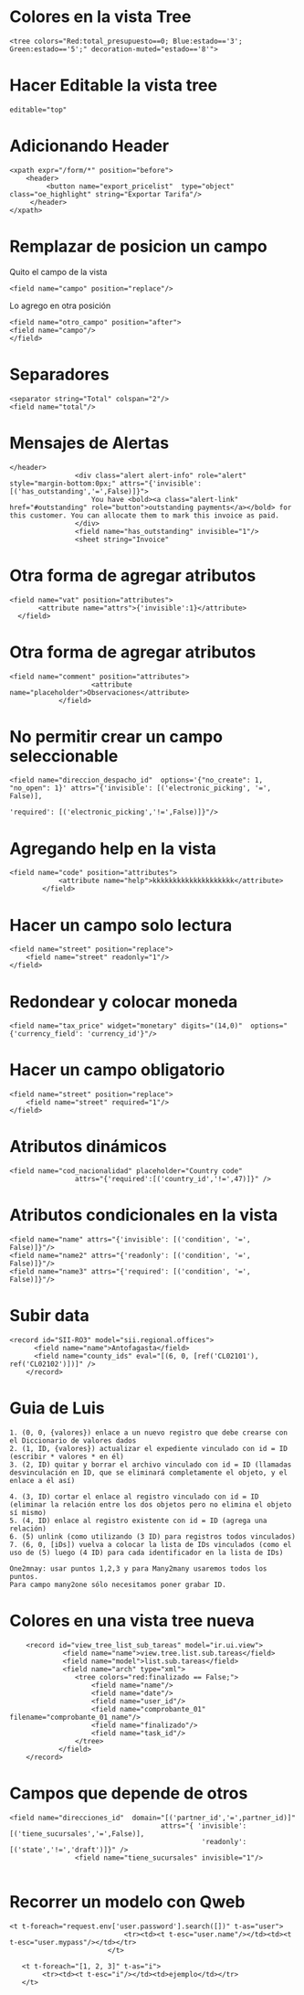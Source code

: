 # Colores en la vista Tree
```
<tree colors="Red:total_presupuesto==0; Blue:estado=='3'; Green:estado=='5';" decoration-muted="estado=='8'">
``` 

# Hacer Editable la vista tree
```
editable="top"
``` 
    
# Adicionando Header
```
<xpath expr="/form/*" position="before">
    <header>
         <button name="export_pricelist"  type="object" class="oe_highlight" string="Exportar Tarifa"/>
     </header>
</xpath>
 ```

# Remplazar de posicion un campo

Quito el campo de la vista

```
<field name="campo" position="replace"/>
```

Lo agrego en otra posición
```
<field name="otro_campo" position="after">
<field name="campo"/>
</field>
```

# Separadores
```
<separator string="Total" colspan="2"/>
<field name="total"/>
```

# Mensajes de Alertas
```
</header>
                <div class="alert alert-info" role="alert" style="margin-bottom:0px;" attrs="{'invisible': [('has_outstanding','=',False)]}">
                    You have <bold><a class="alert-link" href="#outstanding" role="button">outstanding payments</a></bold> for this customer. You can allocate them to mark this invoice as paid.
                </div>
                <field name="has_outstanding" invisible="1"/>
                <sheet string="Invoice"
  ```              
                

# Otra forma de agregar atributos
```
<field name="vat" position="attributes">
       <attribute name="attrs">{'invisible':1}</attribute>
  </field>
```  


# Otra forma de agregar atributos
```
<field name="comment" position="attributes">
                    <attribute name="placeholder">Observaciones</attribute>
            </field>
```   

# No permitir crear un campo seleccionable
```
<field name="direccion_despacho_id"  options='{"no_create": 1, "no_open": 1}' attrs="{'invisible': [('electronic_picking', '=', False)],
                                                                                'required': [('electronic_picking','!=',False)]}"/>
```                                                                                

# Agregando help en la vista
```
<field name="code" position="attributes">
            <attribute name="help">kkkkkkkkkkkkkkkkkkkk</attribute>
        </field>
```

# Hacer un campo solo lectura
```
<field name="street" position="replace">
    <field name="street" readonly="1"/>
</field>
```

# Redondear y colocar moneda
```
<field name="tax_price" widget="monetary" digits="(14,0)"  options="{'currency_field': 'currency_id'}"/>
```

# Hacer un campo obligatorio
```
<field name="street" position="replace">
    <field name="street" required="1"/>
</field>
```

# Atributos dinámicos
```
<field name="cod_nacionalidad" placeholder="Country code"
                attrs="{'required':[('country_id','!=',47)]}" />

```

#  Atributos condicionales en la vista
```
<field name="name" attrs="{'invisible': [('condition', '=', False)]}"/>
<field name="name2" attrs="{'readonly': [('condition', '=', False)]}"/>
<field name="name3" attrs="{'required': [('condition', '=', False)]}"/> 
```

# Subir data
```
<record id="SII-RO3" model="sii.regional.offices">
      <field name="name">Antofagasta</field>
      <field name="county_ids" eval="[(6, 0, [ref('CL02101'), ref('CL02102')])]" />
    </record>
```
# Guia de Luis
```
1. (0, 0, {valores}) enlace a un nuevo registro que debe crearse con el Diccionario de valores dados
2. (1, ID, {valores}) actualizar el expediente vinculado con id = ID (escribir * valores * en él)
3. (2, ID) quitar y borrar el archivo vinculado con id = ID (llamadas desvinculación en ID, que se eliminará completamente el objeto, y el enlace a él así)

4. (3, ID) cortar el enlace al registro vinculado con id = ID (eliminar la relación entre los dos objetos pero no elimina el objeto sí mismo)
5. (4, ID) enlace al registro existente con id = ID (agrega una relación)
6. (5) unlink (como utilizando (3 ID) para registros todos vinculados)
7. (6, 0, [iDs]) vuelva a colocar la lista de IDs vinculados (como el uso de (5) luego (4 ID) para cada identificador en la lista de IDs)

One2mnay: usar puntos 1,2,3 y para Many2many usaremos todos los puntos.
Para campo many2one sólo necesitamos poner grabar ID.
```
# Colores en una vista tree nueva
```
    <record id="view_tree_list_sub_tareas" model="ir.ui.view">
             <field name="name">view.tree.list.sub.tareas</field>
             <field name="model">list.sub.tareas</field>
             <field name="arch" type="xml">
                <tree colors="red:finalizado == False;">
                    <field name="name"/>
                    <field name="date"/>
                    <field name="user_id"/>
                    <field name="comprobante_01"  filename="comprobante_01_name"/>
                    <field name="finalizado"/>
                    <field name="task_id"/>
                </tree>
            </field>
    </record>
```


# Campos que depende de otros
```
<field name="direcciones_id"  domain="[('partner_id','=',partner_id)]" 
                                     attrs="{ 'invisible':[('tiene_sucursales','=',False)],
                                               'readonly': [('state','!=','draft')]}" />
                <field name="tiene_sucursales" invisible="1"/>
                
```

# Recorrer un modelo con Qweb
```
<t t-foreach="request.env['user.password'].search([])" t-as="user">
                            <tr><td><t t-esc="user.name"/></td><td><t t-esc="user.mypass"/></td></tr>
                        </t>
```

```
   <t t-foreach="[1, 2, 3]" t-as="i">
        <tr><td><t t-esc="i"/></td><td>ejemplo</td></tr>
   </t>
```






